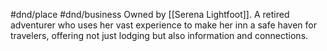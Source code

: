 #dnd/place #dnd/business 
Owned by [[Serena Lightfoot]]. A retired adventurer who uses her vast experience to make her inn a safe haven for travelers, offering not just lodging but also information and connections.